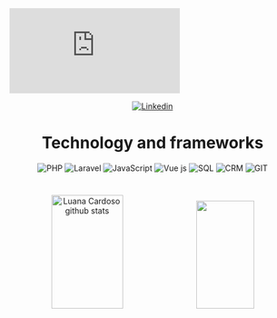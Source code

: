 
[![Typing SVG](https://readme-typing-svg.herokuapp.com/?color=00FF00&size=40&center=true&vCenter=true&width=1000&lines=I+am+Ashot+Gharakeshishyan!;Full+Stack+Developer;+PHP+|+Laravel+|+SQL+|+Javascript+|+Vue.js)](https://git.io/typing-svg)

<div align="center">


[![Linkedin](https://img.shields.io/badge/LinkedIn-0077B5?style=for-the-badge&logo=linkedin&logoColor=white)](https://www.linkedin.com/in/ashot-gharakeshishyan-9502b9129/)

<h1></h1>

<h1>Technology and frameworks</h1>

<div style="display: inline_block">
<img align="align" alt="PHP" src="https://img.shields.io/badge/PHP-777BB4?style=for-the-badge&logo=php&logoColor=white"/>
<img align="align" alt="Laravel" src="https://img.shields.io/badge/Laravel-FF2D20?style=for-the-badge&logo=laravel&logoColor=white"/>
<img align="align" alt="JavaScript" src="https://img.shields.io/badge/JavaScript-F7DF1E?style=for-the-badge&logo=javascript&logoColor=black"/>
<img align="align" alt="Vue js" src="https://img.shields.io/badge/Vue.js-61DAFB?style=for-the-badge&logo=Vue&logoColor=black"/>
<img align="align" alt="SQL" src="https://img.shields.io/badge/SQL-4479A1?style=for-the-badge&logo=sql&logoColor=white"/>
<img align="align" alt="CRM" src="https://img.shields.io/badge/CRM-003366?style=for-the-badge&logo=crm&logoColor=white"/>
<img align="align" alt="GIT" src="https://img.shields.io/badge/git-0D7680?style=for-the-badge&logo=git&logoColor=white"/>
<h1></h1> 
 

<div align="center">  
  <img width="50%" height="200px" src="https://github-readme-stats.vercel.app/api?username=ashot1995&show_icons=true&count_private=true&hide_border=true&title_color=ff91a4&icon_color=ff91a4&text_color=c9d1d9&bg_color=0d1117" alt="Luana Cardoso github stats" /> 
  <img width="45%" height="190px" src="https://github-readme-stats.vercel.app/api/top-langs/?username=ashot1995&layout=compact&hide_border=true&title_color=ff91a4&text_color=ff91a4&bg_color=0d1117" />
</div>
